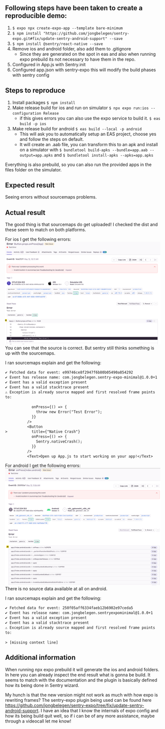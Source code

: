 ## Following steps have been taken to create a reproducible demo:

1. `$ expo npx create-expo-app --template bare-minimum`
2. `$ npm install "https://github.com/jongbelegen/sentry-expo.git#fix/update-sentry-android-support" --save`
3. `$ npm install @sentry/react-native --save`
4. Remove ios and android folder, also add them to .gitignore
    - Since they are generated on the spot in eas and also when running expo prebuild its not necessary to have them in
      the repo.
5. Configured in App.js with Sentry.init
6. Configured app.json with sentry-expo this will modify the build phases with sentry config

## Steps to reproduce
1. Install packages `$ npm install`
2. Make release build for ios and run on simulator `$ npx expo run:ios --configuration Release`
   - if this gives errors you can also use the expo service to build it. `$ eas build -p ios`
3. Make release build for android `$ eas build --local -p android`
   - This will ask you to automatically setup an EAS project, choose yes and follow the steps on default.
   - It will create an .aab file, you can transform this to an apk and install on a simulator with `$ bundletool build-apks --bundle=app.aab --output=app.apks` and `$ bundletool install-apks --apks=app.apks`

Everything is also prebuild, so you can also run the provided apps in the files folder on the simulator.

## Expected result
Seeing errors without sourcemaps problems.

## Actual result
The good thing is that sourcemaps do get uploaded!
I checked the dist and these seem to match on both platforms.

For ios I get the following errors:
![img.png](files/ios-error.png)
You can see that the source is correct. But sentry still thinks something is up with the sourcemaps.

I ran sourcemaps explain and get the following:
```
✔ Fetched data for event: e99746ce8f2947f6b80b05490a854292
✔ Event has release name: com.jongbelegen.sentry-expo-minimal@1.0.0+1
✔ Event has a valid exception present
✔ Event has a valid stacktrace present
⚠ Exception is already source mapped and first resolved frame points to:

            onPress={() => {
              throw new Error("Test Error");
            }}
          />
          <Button
>           title={"Native Crash"}
            onPress={() => {
              Sentry.nativeCrash();
            }}
          />
          <Text>Open up App.js to start working on your app!</Text>
```

For android I get the following errors:
![img.png](files/android-error.png)
There is no source data available at all on android.

I ran sourcemaps explain and get the following:
```
✔ Fetched data for event: 250f05aff6334faeb12b6902e97ceda5
✔ Event has release name: com.jongbelegen.sentryexpominimal@1.0.0+1
✔ Event has a valid exception present
✔ Event has a valid stacktrace present
⚠ Exception is already source mapped and first resolved frame points to:

> [missing context line]
```

## Additional information
When running npx expo prebuild it will generate the ios and android folders. 
In here you can already inspect the end result what is gonna be build.
It seems to match with the documentation and the plugin is basically defined how its being done in Sentry wizard.

My hunch is that the new version might not work as much with how expo is rewriting frames?
The sentry-expo plugin being used can be found here https://github.com/jongbelegen/sentry-expo/tree/fix/update-sentry-android-support.
I have an idea that I know the internals of expo config and how its being build quit well, so if i can be of any more assistance, maybe through a videocall let me know!
